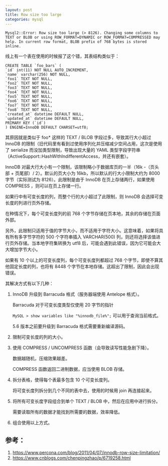 ```yaml
---
layout: post
title: Row size too large
categories: mysql
---
```


`Mysql2::Error: Row size too large (> 8126). Changing some columns to TEXT or BLOB or using ROW_FORMAT=DYNAMIC or ROW_FORMAT=COMPRESSED may help. In current row format, BLOB prefix of 768 bytes is stored inline.`

线上有一个表在使用的时候报了这个错，其表结构类似于：

```
CREATE TABLE `foo_bars` (
`id` int(11) NOT NULL AUTO_INCREMENT,
`name` varchar(256) NOT NULL,
`foo1` TEXT NOT NULL,
`foo2` TEXT NOT NULL,
`foo3` TEXT NOT NULL,
`foo4` TEXT NOT NULL,
`foo5` TEXT NOT NULL,
`foo6` TEXT NOT NULL,
`foo7` TEXT NOT NULL,
`foo8` TEXT NOT NULL,
`created_at` datetime DEFAULT NULL,
`updated_at` datetime DEFAULT NULL,
PRIMARY KEY (`id`)
) ENGINE=InnoDB DEFAULT CHARSET=utf8;
```

其原因就是类似于 foo* 这样的 TEXT / BLOB 字段过多，导致其行大小超过 InnoDB 的限制（旧代码里有看到过使用序列化并压缩减少空间占用，这次是使用了 serialize 而没加类型限制，导致出现大量的 YAML 类型字段字符串（ActiveSupport::HashWithIndifferentAccess，并还有嵌套）。

InnoDB 对最大行大小有一个限制，该限制略小于数据库页的一半（16k -（页头部 + 页尾部）/ 2）。默认的页大小为 16kb，所以默认的行大小限制大约为 8000 字节（实际测试为 8126）。此限制是由于 InnoDB 在页上存储两行，如果使用COMPRESS ，则可以在页上存储一行。

如果行中有可变长度的列，而整个行的大小超过了此限制，则 InnoDB 会选择可变长度的列进行页外存储。

在种情况下，每个可变长度列的前 768 个字节存储在页本地，其余的存储在页面外部。

另外，此限制只适用于值的字节大小，而不适用于字符大小。这意味着，如果将具有所有多字节字符的 500 个字符串插入 VARCHAR(500) 列，则还将选择该值进行页外存储。当本地字符集转换为 utf8 后，可能会遇到此错误，因为它可能会大大增加字节大小。

如果有 10 个以上的可变长度列，每个可变长度列都超过 768 个字节，即使不算其他固定长度的列，也将有 8448 个字节在本地存储。这超出了限制，因此会出现错误。

其解决方式有以下几种：

1. InnoDB 升级到 Barracuda 格式（服务器端使用 Antelope 格式）。

    Barracuda 对于可变长度类型仅使用 20 字节的指针

    `MySQL > show variables like "%innodb_file%";` 可以用于查询当前格式。

    5.6 版本之前要升级到 Barracuda 格式需要重新编译源码。

2. 限制可变长度的列的大小。

3. 使用 COMPRESS / UNCOMPRESS 函数（会导致读写性能急剧下降）。

    数据越随机，压缩效果越差。
    
    COMPRESS 函数返回二进制数据，应当使用 BLOB 存储。

4. 拆分表格，使得每个表最多包含 10 个可变长度列。

    将可变长度列拆分到几个不同的表中去，使用的时候用 join 再连接起来。

5. 将所有可变长度字段组合到单个 TEXT / BLOB 中，然后在应用中进行拆分。

    需要读取所有的数据才能找到所需要的数据，效率降低。

6. 组合使用以上方式。

## 参考：

1. https://www.percona.com/blog/2011/04/07/innodb-row-size-limitation/
2. https://www.cnblogs.com/chenpingzhao/p/6719258.html
